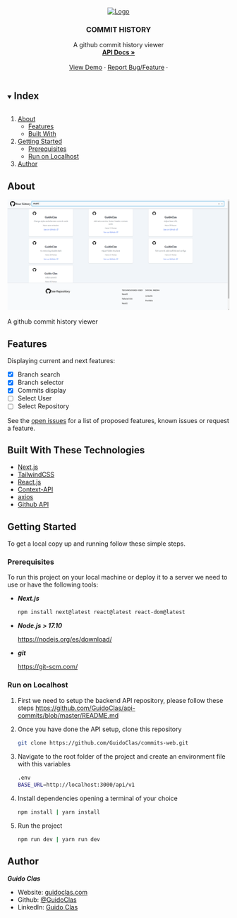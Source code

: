 
<br />
<p align="center">
  <a href="https://commits-web.vercel.app">
    <img src="https://cdn-icons-png.flaticon.com/512/25/25231.png" alt="Logo" width="80" height="80">
  </a>

  <h3 align="center">COMMIT HISTORY</h3>

  <p align="center">
    A github commit history viewer
    <br />
    <a href="https://github.com/GuidoClas/api-commits"><strong>API Docs »</strong></a>
    <br />
    <br />
    <a href="https://commits-web.vercel.app">View Demo</a>
    ·
    <a href="https://github.com/GuidoClas/commits-web/issues">Report Bug/Feature</a>
    ·
  </p>
   
</p>



<!-- Index -->
<details open="open">
  <summary><h2 style="display: inline-block">Index</h2></summary>
  <ol>
    <li>
      <a href="#about-the-project">About</a>
      <ul>
            <li><a href="#features">Features</a></li>
        <li><a href="#built-with">Built With</a></li>
      </ul>
    </li>
    <li>
      <a href="#getting-started">Getting Started</a>
      <ul>
        <li><a href="#prerequisites">Prerequisites</a></li>
        <li><a href="run-on-localhost">Run on Localhost</a></li>
      </ul>
    </li>
    <li><a href="#author">Author</a></li>
  </ol>
</details>



<!-- ABOUT THE PROJECT -->
## About

[![COMMIT_WEB][product-screenshot]](https://commits-web.vercel.app)

A github commit history viewer 

<!-- Features -->
## Features
Displaying current and next features:

- [x] Branch search
- [x] Branch selector
- [x] Commits display
- [ ] Select User
- [ ] Select Repository

See the [open issues](https://github.com/GuidoClas/commits-web/issues) for a list of proposed features, known issues or request a feature.

## Built With These Technologies

* [Next.js](https://nextjs.org/)
* [TailwindCSS](https://tailwindcss.com/)
* [React.js](https://es.reactjs.org/)
* [Context-API](https://react.dev/reference/react/createContext)
* [axios](https://github.com/axios/axios)
* [Github API](https://docs.github.com/es/rest)


<!-- GETTING STARTED -->
## Getting Started

To get a local copy up and running follow these simple steps.

### Prerequisites

To run this project on your local machine or deploy it to a server we need to use or have the following tools:
* ***Next.js***
  ```sh
  npm install next@latest react@latest react-dom@latest
  ```
* ***Node.js > 17.10***

  https://nodejs.org/es/download/

* ***git*** 

  https://git-scm.com/

### Run on Localhost 

1. First we need to setup the backend API repository, please follow these steps
    https://github.com/GuidoClas/api-commits/blob/master/README.md
   
2. Once you have done the API setup, clone this repository
    ```sh
   git clone https://github.com/GuidoClas/commits-web.git
   ```
3. Navigate to the root folder of the project and create an environment file with this variables
    ```sh
   .env
   BASE_URL=http://localhost:3000/api/v1
   ```
4. Install dependencies opening a terminal of your choice
    ```sh
   npm install | yarn install
   ```
5. Run the project
    ```sh
   npm run dev | yarn run dev
   ```
<!-- Author -->
## Author

***Guido Clas***

* Website: [guidoclas.com](https://guidoclas.com)
*	Github: [@GuidoClas](https://github.com/GuidoClas)
*	LinkedIn: [Guido Clas](https://www.linkedin.com/in/guido-clas/)

[product-screenshot]: assets/front_cards.png